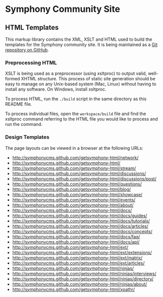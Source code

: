 # Symphony Community Site

## HTML Templates

This markup library contains the XML, XSLT and HTML used to build the templates for the Symphony community site. It is being maintained as a [Git repository on GitHub](https://github.com/bauhouse/getsymphony-html).

### Preprocessing HTML

XSLT is being used as a preprocessor (using xsltproc) to output valid, well-formed XHTML structure. This process of static site generation should be easy to manage on any Unix-based system (Mac, Linux) without having to install any software. On Windows, install xsltproc.

To process HTML, run the `./build` script in the same directory as this README file.

To process individual files, open the `workspace/build` file and find the xsltproc command referring to the HTML file you would like to process and run the command.

### Design Templates

The page layouts can be viewed in a browser at the following URLs: 

* http://symphonycms.github.com/getsymphony-html/network/
* http://symphonycms.github.com/getsymphony-html/
* http://symphonycms.github.com/getsymphony-html/stream/
* http://symphonycms.github.com/getsymphony-html/discussions/
* http://symphonycms.github.com/getsymphony-html/discussions/post/
* http://symphonycms.github.com/getsymphony-html/questions/
* http://symphonycms.github.com/getsymphony-html/blog/
* http://symphonycms.github.com/getsymphony-html/showcase/
* http://symphonycms.github.com/getsymphony-html/events/
* http://symphonycms.github.com/getsymphony-html/about/
* http://symphonycms.github.com/getsymphony-html/docs/
* http://symphonycms.github.com/getsymphony-html/docs/guides/
* http://symphonycms.github.com/getsymphony-html/docs/tutorials/
* http://symphonycms.github.com/getsymphony-html/docs/articles/
* http://symphonycms.github.com/getsymphony-html/docs/concepts/
* http://symphonycms.github.com/getsymphony-html/docs/faq/
* http://symphonycms.github.com/getsymphony-html/docs/api/
* http://symphonycms.github.com/getsymphony-html/ext/
* http://symphonycms.github.com/getsymphony-html/ext/extensions/
* http://symphonycms.github.com/getsymphony-html/ext/matrix/
* http://symphonycms.github.com/getsymphony-html/ext/articles/
* http://symphonycms.github.com/getsymphony-html/ninjas/
* http://symphonycms.github.com/getsymphony-html/ninjas/interviews/
* http://symphonycms.github.com/getsymphony-html/ninjas/directory/
* http://symphonycms.github.com/getsymphony-html/ninjas/about/
* http://symphonycms.github.com/getsymphony-html/xpathr/
